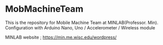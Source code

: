 # MobMachineTeam
This is the repository for Mobile Machine Team at MINLAB(Professor. Min). 
Configuration with Arduino Nano, Uno / Accelerometer / Wireless module 


MINLAB website ; https://min.me.wisc.edu/wordpress/
